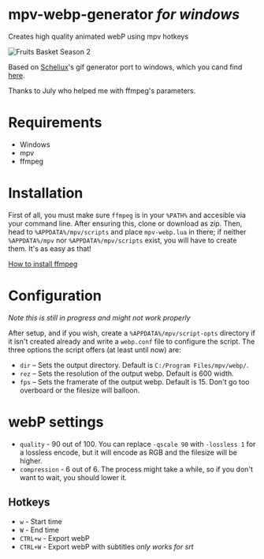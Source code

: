 # mpv-webp-generator *for windows*
Creates high quality animated webP using mpv hotkeys

![Fruits Basket Season 2](https://files.catbox.moe/rt0czz.webp)

Based on [Scheliux](https://github.com/Scheliux/)'s gif generator port to windows, which you cand find [here](https://github.com/Scheliux/mpv-gif-generator).

Thanks to July who helped me with ffmpeg's parameters.

# Requirements 
- Windows
- mpv
- ffmpeg

# Installation

First of all, you must make sure `ffmpeg` is in your `%PATH%` and accesible via your command line. After ensuring this, clone or download as zip. Then, head to `%APPDATA%/mpv/scripts` and place `mpv-webp.lua` in there; if neither `%APPDATA%/mpv` nor `%APPDATA%/mpv/scripts` exist, you will have to create them. It's as easy as that!

[How to install ffmpeg](https://www.wikihow.com/Install-FFmpeg-on-Windows)

# Configuration
*Note this is still in progress and might not work properly*

After setup, and if you wish, create a `%APPDATA%/mpv/script-opts` directory if it isn't created already and write a `webp.conf` file to configure the script. The three options the script offers (at least until now) are:

* `dir` – Sets the output directory. Default is `C:/Program Files/mpv/webp/`.
* `rez` – Sets the resolution of the output webp. Default is 600 width.
* `fps` – Sets the framerate of the output webp. Default is 15. Don't go too overboard or the filesize will balloon.

# webP settings
* `quality` - 90 out of 100. You can replace `-qscale 90` with `-lossless 1` for a lossless encode, but it will encode as RGB and the filesize will be higher.
* `compression` - 6 out of 6. The process might take a while, so if you don't want to wait, you should lower it.

## Hotkeys

* `w` - Start time
* `W` - End time
* `CTRL+w` - Export webP
* `CTRL+W` - Export webP with subtitles *only works for srt*
